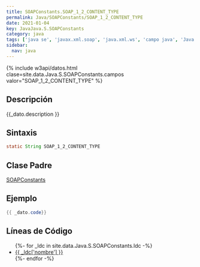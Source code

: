 ```yaml
---
title: SOAPConstants.SOAP_1_2_CONTENT_TYPE
permalink: Java/SOAPConstants/SOAP_1_2_CONTENT_TYPE
date: 2021-01-04
key: JavaJava.S.SOAPConstants
category: java
tags: ['java se', 'javax.xml.soap', 'java.xml.ws', 'campo java', 'Java 1.6']
sidebar: 
  nav: java
---
```


{% include w3api/datos.html clase=site.data.Java.S.SOAPConstants.campos valor="SOAP_1_2_CONTENT_TYPE" %}

## Descripción
{{_dato.description }}

## Sintaxis
~~~java
static String SOAP_1_2_CONTENT_TYPE
~~~

## Clase Padre
[SOAPConstants](/Java/SOAPConstants/)

## Ejemplo
~~~java
{{ _dato.code}}
~~~

## Líneas de Código
<ul>
{%- for _ldc in site.data.Java.S.SOAPConstants.ldc -%}
   <li>
       <a href="{{_ldc['url'] }}">{{ _ldc['nombre'] }}</a>
   </li>
{%- endfor -%}
</ul>
